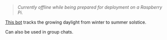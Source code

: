 > _Currently offline while being prepared for deployment on a Raspberry Pi._

[This bot](https://t.me/DayIncreaseBot) tracks the growing daylight from winter to summer solstice.

Can also be used in group chats.
